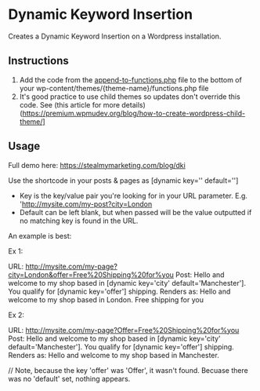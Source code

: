 # Dynamic Keyword Insertion 

Creates a Dynamic Keyword Insertion on a Wordpress installation.

## Instructions

1. Add the code from the [append-to-functions.php](dynamic-keyword-insertion/append-to-functions.php) file to the bottom of your wp-content/themes/{theme-name}/functions.php file
2. It's good practice to use child themes so updates don't override this code. See (this article for more details) (https://premium.wpmudev.org/blog/how-to-create-wordpress-child-theme/]

## Usage

Full demo here: https://stealmymarketing.com/blog/dki

Use the shortcode in your posts & pages as [dynamic key='' default='']

- Key is the key/value pair you're looking for in your URL parameter. E.g. 'http://mysite.com/my-post?city=London
- Default can be left blank, but when passed will be the value outputted if no matching key is found in the URL. 

An example is best:

Ex 1: 

URL: http://mysite.com/my-page?city=London&offer=Free%20Shipping%20for%you
Post: Hello and welcome to my shop based in [dynamic key='city' default='Manchester']. You qualify for [dynamic key='offer'] shipping.
Renders as: Hello and welcome to my shop based in London. Free shipping for you

Ex 2:

URL: http://mysite.com/my-page?Offer=Free%20Shipping%20for%you
Post: Hello and welcome to my shop based in [dynamic key='city' default='Manchester']. You qualify for [dynamic key='offer'] shipping.
Renders as: Hello and welcome to my shop based in Manchester.

// Note, because the key 'offer' was 'Offer', it wasn't found. Becuase there was no 'default' set, nothing appears. 


